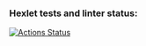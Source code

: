 ### Hexlet tests and linter status:
[![Actions Status](https://github.com/EgorCD/java-project-61/workflows/hexlet-check/badge.svg)](https://github.com/EgorCD/java-project-61/actions)